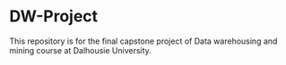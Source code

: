 # DW-Project
This repository is for the final capstone project of Data warehousing and mining course at Dalhousie University. 
